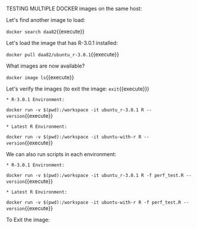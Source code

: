 TESTING MULTIPLE DOCKER images on the same host:

Let's find another image to load:

`docker search daa82`{{execute}}

Let's load the image that has R-3.0.1 installed:

`docker pull daa82/ubuntu_r-3.0.1`{{execute}}

What images are now available?

`docker image ls`{{execute}}

Let's verify the images (to exit the image: `exit`{{execute}})

	* R-3.0.1 Environment:
`docker run -v $(pwd):/workspace -it ubuntu_r-3.0.1 R --version`{{execute}}

	* Latest R Environment:
`docker run -v $(pwd):/workspace -it ubuntu-with-r R --version`{{execute}}

We can also run scripts in each environment:

	* R-3.0.1 Environment:
`docker run -v $(pwd):/workspace -it ubuntu_r-3.0.1 R -f perf_test.R --version`{{execute}}

	* Latest R Environment:
`docker run -v $(pwd):/workspace -it ubuntu-with-r R -f perf_test.R --version`{{execute}}


To Exit the image:

